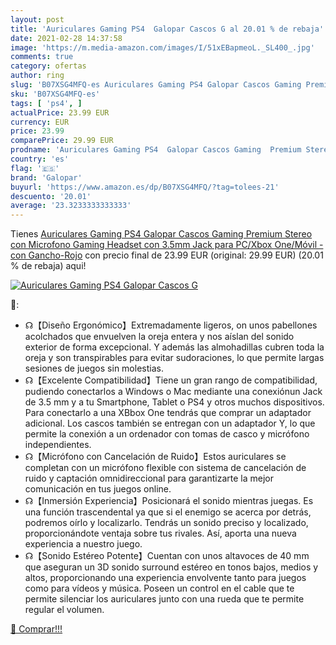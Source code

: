 ```yaml
---
layout: post
title: 'Auriculares Gaming PS4  Galopar Cascos G al 20.01 % de rebaja'
date: 2021-02-28 14:37:58
image: 'https://m.media-amazon.com/images/I/51xEBapmeoL._SL400_.jpg'
comments: true
category: ofertas
author: ring
slug: 'B07XSG4MFQ-es Auriculares Gaming PS4 Galopar Cascos Gaming Premium...'
sku: 'B07XSG4MFQ-es'
tags: [ 'ps4', ]
actualPrice: 23.99 EUR
currency: EUR
price: 23.99
comparePrice: 29.99 EUR
prodname: 'Auriculares Gaming PS4  Galopar Cascos Gaming  Premium Stereo con Microfono Gaming Headset con 3.5mm Jack para PC/Xbox One/Móvil - con Gancho-Rojo'
country: 'es'
flag: '🇪🇸'
brand: 'Galopar'
buyurl: 'https://www.amazon.es/dp/B07XSG4MFQ/?tag=tolees-21'
descuento: '20.01'
average: '23.3233333333333'
---
```


Tienes [Auriculares Gaming PS4  Galopar Cascos Gaming  Premium Stereo con Microfono Gaming Headset con 3.5mm Jack para PC/Xbox One/Móvil - con Gancho-Rojo](https://www.amazon.es/dp/B07XSG4MFQ/?tag=tolees-21) con precio final de  23.99 EUR (original: 29.99 EUR) (20.01 %  de rebaja) aqui!

[![Auriculares Gaming PS4  Galopar Cascos G](https://m.media-amazon.com/images/I/51xEBapmeoL._SL400_.jpg)](https://www.amazon.es/dp/B07XSG4MFQ/?tag=tolees-21)

🔎:

- ☊【Diseño Ergonómico】Extremadamente ligeros, on unos pabellones acolchados que envuelven la oreja entera y nos aíslan del sonido exterior de forma excepcional. Y además las almohadillas cubren toda la oreja y son transpirables para evitar sudoraciones, lo que permite largas sesiones de juegos sin molestias.
- ☊【Excelente Compatibilidad】Tiene un gran rango de compatibilidad, pudiendo conectarlos a Windows o Mac mediante una conexiónun Jack de 3.5 mm y a tu Smartphone, Tablet o PS4 y otros muchos dispositivos. Para conectarlo a una XBbox One tendrás que comprar un adaptador adicional. Los cascos también se entregan con un adaptador Y, lo que permite la conexión a un ordenador con tomas de casco y micrófono independientes.
- ☊【Micrófono con Cancelación de Ruido】Estos auriculares se completan con un micrófono flexible con sistema de cancelación de ruido y captación omnidireccional para garantizarte la mejor comunicación en tus juegos online.
- ☊【Inmersión Experiencia】Posicionará el sonido mientras juegas. Es una función trascendental ya que si el enemigo se acerca por detrás, podremos oírlo y localizarlo. Tendrás un sonido preciso y localizado, proporcionándote ventaja sobre tus rivales. Así, aporta una nueva experiencia a nuestro juego.
- ☊【Sonido Estéreo Potente】Cuentan con unos altavoces de 40 mm que aseguran un 3D sonido surround estéreo en tonos bajos, medios y altos, proporcionando una experiencia envolvente tanto para juegos como para vídeos y música. Poseen un control en el cable que te permite silenciar los auriculares junto con una rueda que te permite regular el volumen.

[🛒 Comprar!!!](https://www.amazon.es/dp/B07XSG4MFQ/?tag=tolees-21)
